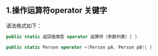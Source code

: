## 1.操作运算符operator 关键字

语法格式如下：

```csharp
public static 返回值类型 operator 运算符（参数列表）{ }

public static Person operator +(Person pA, Person pB){ }
```

